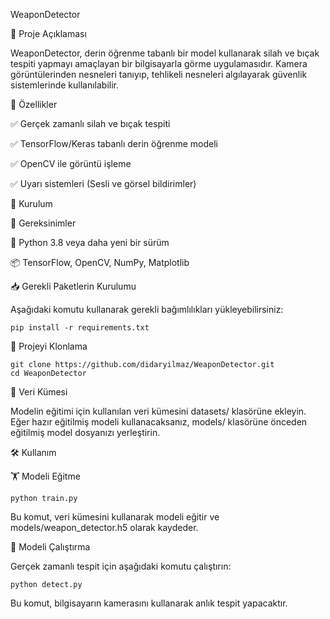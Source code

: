 WeaponDetector

📌 Proje Açıklaması

WeaponDetector, derin öğrenme tabanlı bir model kullanarak silah ve bıçak tespiti yapmayı amaçlayan bir bilgisayarla görme uygulamasıdır. Kamera görüntülerinden nesneleri tanıyıp, tehlikeli nesneleri algılayarak güvenlik sistemlerinde kullanılabilir.

🚀 Özellikler

✅ Gerçek zamanlı silah ve bıçak tespiti

✅ TensorFlow/Keras tabanlı derin öğrenme modeli

✅ OpenCV ile görüntü işleme

✅ Uyarı sistemleri (Sesli ve görsel bildirimler)

🔧 Kurulum

📌 Gereksinimler

🐍 Python 3.8 veya daha yeni bir sürüm

📦 TensorFlow, OpenCV, NumPy, Matplotlib

📥 Gerekli Paketlerin Kurulumu

Aşağıdaki komutu kullanarak gerekli bağımlılıkları yükleyebilirsiniz:

```
pip install -r requirements.txt
```

🔗 Projeyi Klonlama

```
git clone https://github.com/didaryilmaz/WeaponDetector.git
cd WeaponDetector
```

📂 Veri Kümesi

Modelin eğitimi için kullanılan veri kümesini datasets/ klasörüne ekleyin. Eğer hazır eğitilmiş modeli kullanacaksanız, models/ klasörüne önceden eğitilmiş model dosyanızı yerleştirin.

🛠 Kullanım

🏋️ Modeli Eğitme

```
python train.py
```

Bu komut, veri kümesini kullanarak modeli eğitir ve models/weapon_detector.h5 olarak kaydeder.

🎯 Modeli Çalıştırma

Gerçek zamanlı tespit için aşağıdaki komutu çalıştırın:

```
python detect.py
```

Bu komut, bilgisayarın kamerasını kullanarak anlık tespit yapacaktır.




